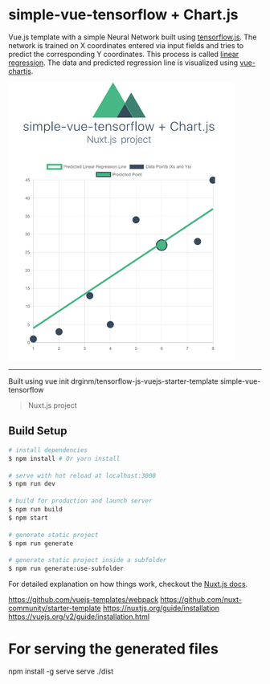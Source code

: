 # simple-vue-tensorflow + Chart.js

Vue.js template with a simple Neural Network built using [tensorflow.js](https://www.tensorflow.org/js). 
The network is trained on X coordinates entered via input fields and 
tries to predict the corresponding Y coordinates. This process is called [linear regression](https://en.wikipedia.org/wiki/Linear_regression).
The data and predicted regression line is visualized using [vue-chartjs](https://vue-chartjs.org/). 

<img src="assets/app-screenshot.png" width="450px"/>

---

Built using vue init drginm/tensorflow-js-vuejs-starter-template simple-vue-tensorflow

> Nuxt.js project

## Build Setup

``` bash
# install dependencies
$ npm install # Or yarn install

# serve with hot reload at localhost:3000
$ npm run dev

# build for production and launch server
$ npm run build
$ npm start

# generate static project
$ npm run generate

# generate static project inside a subfolder
$ npm run generate:use-subfolder
```

For detailed explanation on how things work, checkout the [Nuxt.js docs](https://github.com/nuxt/nuxt.js).


https://github.com/vuejs-templates/webpack
https://github.com/nuxt-community/starter-template
https://nuxtjs.org/guide/installation
https://vuejs.org/v2/guide/installation.html


# For serving the generated files
npm install -g serve
serve ./dist
